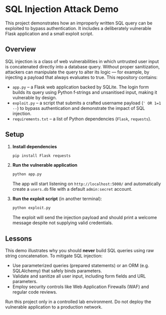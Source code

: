 # SQL Injection Attack Demo

This project demonstrates how an improperly written SQL query can be exploited to bypass authentication.  It includes a deliberately vulnerable Flask application and a small exploit script.

## Overview

SQL injection is a class of web vulnerabilities in which untrusted user input is concatenated directly into a database query.  Without proper sanitization, attackers can manipulate the query to alter its logic — for example, by injecting a payload that always evaluates to true.  This repository contains:

- `app.py` – a Flask web application backed by SQLite.  The login form builds its query using Python f‑strings and unsanitised input, making it vulnerable by design.
- `exploit.py` – a script that submits a crafted username payload (`' OR 1=1 --`) to bypass authentication and demonstrate the impact of SQL injection.
- `requirements.txt` – a list of Python dependencies (`Flask`, `requests`).

## Setup

1. **Install dependencies**

   ```bash
   pip install Flask requests
   ```

2. **Run the vulnerable application**

   ```bash
   python app.py
   ```

   The app will start listening on `http://localhost:5000/` and automatically create a `users.db` file with a default `admin:secret` account.

3. **Run the exploit script** (in another terminal):

   ```bash
   python exploit.py
   ```

   The exploit will send the injection payload and should print a welcome message despite not supplying valid credentials.

## Lessons

This demo illustrates why you should **never** build SQL queries using raw string concatenation.  To mitigate SQL injection:

- Use parameterized queries (prepared statements) or an ORM (e.g. SQLAlchemy) that safely binds parameters.
- Validate and sanitize all user input, including form fields and URL parameters.
- Employ security controls like Web Application Firewalls (WAF) and regular code reviews.

Run this project only in a controlled lab environment.  Do not deploy the vulnerable application to a production network.